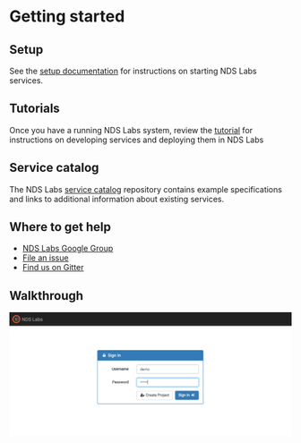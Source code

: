 # Getting started

## Setup
See the [setup documentation](https://github.com/nds-org/ndslabs/blob/master/docs/setup.md) for instructions on starting NDS Labs services.

## Tutorials
Once you have a running NDS Labs system, review the [tutorial](https://github.com/nds-org/developer-tutorial) for instructions on developing services and deploying them in NDS Labs

## Service catalog

The NDS Labs [service catalog](https://github.com/nds-org/ndslabs-specs/) repository contains example specifications and links to additional information about existing services.

## Where to get help

* [NDS Labs Google Group](https://groups.google.com/forum/#!forum/ndslabs/)
* [File an issue](https://github.com/nds-org/ndslabs/issues)
* [Find us on Gitter](https://gitter.im/nds-org/ndslabs)

## Walkthrough

![Login](docs/images/quickstart/1login.png)
